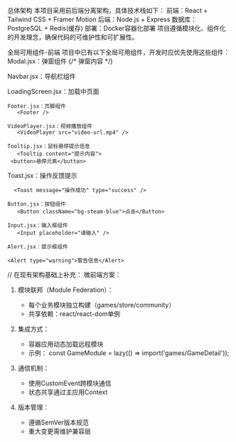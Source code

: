 总体架构
本项目采用前后端分离架构，具体技术栈如下：
前端：React + Tailwind CSS + Framer Motion
后端：Node.js + Express
数据库：PostgreSQL + Redis(缓存)
部署：Docker容器化部署
项目遵循模块化、组件化的开发理念，确保代码的可维护性和可扩展性。

全局可用组件-前端
项目中已有以下全局可用组件，开发时应优先使用这些组件：
Modal.jsx：弹窗组件
   <Modal isOpen={isOpen} onClose={handleClose} className="w-96">
     {/* 弹窗内容 */}
   </Modal>

   Navbar.jsx：导航栏组件
      <Navbar />

   LoadingScreen.jsx：加载中页面
      <LoadingScreen />

    Footer.jsx：页脚组件
       <Footer />
    
    VideoPlayer.jsx：视频播放组件
       <VideoPlayer src="video-url.mp4" />
    
    Tooltip.jsx：鼠标悬停提示信息
       <Tooltip content="提示内容">
     <button>悬停元素</button>
   </Tooltip>

   Toast.jsx：操作反馈提示

      <Toast message="操作成功" type="success" />

    Button.jsx：按钮组件
       <Button className="bg-steam-blue">点击</Button>

    Input.jsx：输入框组件
       <Input placeholder="请输入" />

    Alert.jsx：提示框组件

    <Alert type="warning">警告信息</Alert>

// 在现有架构基础上补充：
微前端方案：
1. 模块联邦（Module Federation）：
   - 每个业务模块独立构建（games/store/community）
   - 共享依赖：react/react-dom单例

2. 集成方式：
   - 容器应用动态加载远程模块
   - 示例：
     const GameModule = lazy(() => import('games/GameDetail'));

3. 通信机制：
   - 使用CustomEvent跨模块通信
   - 状态共享通过主应用Context

4. 版本管理：
   - 遵循SemVer版本规范
   - 重大变更需维护兼容层